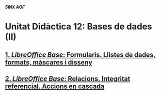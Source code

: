***SMX AOF***

# Unitat Didàctica 12: Bases de dades (II)

## [1. *LibreOffice Base*: Formularis. Llistes de dades, formats, màscares i disseny](db01_froms_dropdown_mask.ca)

## [2. *LibreOffice Base*: Relacions. Integritat referencial. Accions en cascada](db02_referential_integrity.ca)
